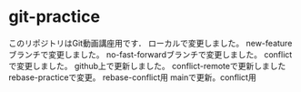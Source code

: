 # git-practice
このリポジトリはGit動画講座用です．
ローカルで変更しました。
new-featureブランチで変更しました。
no-fast-forwardブランチで変更しました。
conflictで変更しました。
github上で更新しました。
conflict-remoteで更新しました
rebase-practiceで変更。
rebase-conflict用
mainで更新。conflict用